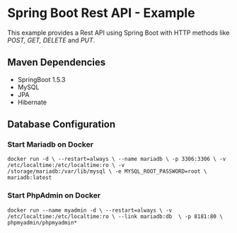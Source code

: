 # Spring Boot Rest API - Example

This example provides a Rest API using Spring Boot with HTTP methods like *POST, GET, DELETE* and *PUT*.

## Maven Dependencies

* SpringBoot 1.5.3
* MySQL
* JPA
* Hibernate


## Database Configuration

### Start Mariadb on Docker

`docker run -d \ --restart=always \ --name mariadb \ -p 3306:3306 \ -v /etc/localtime:/etc/localtime:ro \ -v      /storage/mariadb:/var/lib/mysql \ -e MYSQL_ROOT_PASSWORD=root \ mariadb:latest`

### Start PhpAdmin on Docker

`docker run --name myadmin -d \ --restart=always \ -v /etc/localtime:/etc/localtime:ro \ --link mariadb:db  \ -p 8181:80 \ phpmyadmin/phpmyadmin*`


